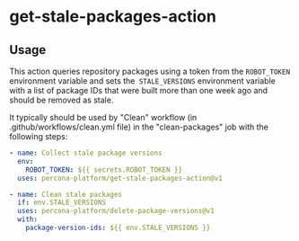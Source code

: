 # get-stale-packages-action

## Usage

This action queries repository packages using a token from the `ROBOT_TOKEN` environment variable
and sets the` STALE_VERSIONS` environment variable with a list of package IDs that
were built more than one week ago and should be removed as stale.

It typically should be used by "Clean" workflow (in .github/workflows/clean.yml file)
in the "clean-packages" job with the following steps:

```yaml
- name: Collect stale package versions
  env:
    ROBOT_TOKEN: ${{ secrets.ROBOT_TOKEN }}
  uses: percona-platform/get-stale-packages-action@v1

- name: Clean stale packages
  if: env.STALE_VERSIONS
  uses: percona-platform/delete-package-versions@v1
  with:
    package-version-ids: ${{ env.STALE_VERSIONS }}
```
